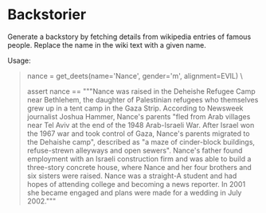 # Backstorier
Generate a backstory by fetching details from wikipedia entries of famous people.
Replace the name in the wiki text with a given name.

Usage:
> nance = get_deets(name='Nance', gender='m', alignment=EVIL) \
>
> assert nance == """Nance was raised in the Deheishe Refugee Camp near Bethlehem, the daughter of Palestinian refugees who themselves grew up in a tent camp in the Gaza Strip. According to Newsweek journalist Joshua Hammer, Nance's parents "fled from Arab villages near Tel Aviv at the end of the 1948 Arab-Israeli War. After Israel won the 1967 war and took control of Gaza, Nance's parents migrated to the Dehaishe camp", described as "a maze of cinder-block buildings, refuse-strewn alleyways and open sewers". Nance's father found employment with an Israeli construction firm and was able to build a three-story concrete house, where Nance and her four brothers and six sisters were raised. Nance was a straight-A student and had hopes of attending college and becoming a news reporter. In 2001 she became engaged and plans were made for a wedding in July 2002."""
